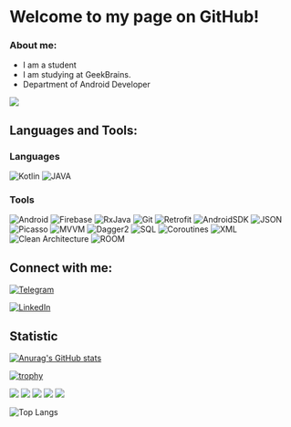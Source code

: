 # Welcome to my page on GitHub!

### About me:
- I am a student
- I am studying at GeekBrains.
- Department of Android Developer

![](https://komarev.com/ghpvc/?username=Galyminsky)

## Languages and Tools:
### Languages
![Kotlin](https://img.shields.io/badge/-Kotlin-000000?style=plastic&logo=Kotlin)
![JAVA](https://img.shields.io/badge/-Java-000000?style=plastic&logo=appveyor)
### Tools
![Android](https://img.shields.io/badge/-Android-000000?style=plastic&logo=Android)
![Firebase](https://img.shields.io/badge/-Firebase-000000?style=plastic&logo=Firebase)
![RxJava](https://img.shields.io/badge/-RxJava-000000?style=plastic&logo=appveyor)
![Git](https://img.shields.io/badge/-Git-000000?style=plastic&logo=Git)
![Retrofit](https://img.shields.io/badge/-Retrofit-000000?style=plastic&logo=appveyor)
![AndroidSDK](https://img.shields.io/badge/-AndroidSDK-000000?style=plastic&logo=appveyor)
![JSON](https://img.shields.io/badge/-JSON-000000?style=plastic&logo=JSON)
![Picasso](https://img.shields.io/badge/-Picasso-000000?style=plastic&logo=appveyor)
![MVVM](https://img.shields.io/badge/-MVP/MVVM-000000?style=plastic&logo=appveyor)
![Dagger2](https://img.shields.io/badge/-Dagger2-000000?style=plastic&logo=appveyor)
![SQL](https://img.shields.io/badge/-SQL-000000?style=plastic&logo=appveyor)
![Coroutines](https://img.shields.io/badge/-Coroutines-000000?style=plastic&logo=appveyor)
![XML](https://img.shields.io/badge/-XML-000000?style=plastic&logo=appveyor)
![Clean Architecture](https://img.shields.io/badge/-CleanArchitecture-000000?style=plastic&logo=appveyor)
![ROOM](https://img.shields.io/badge/-ROOM-000000?style=plastic&logo=appveyor)

## Connect with me: 
[![Telegram](https://img.shields.io/badge/-Telegram-000000?style=plastic&logo=Telegram)](https://t.me/Galyminsky_Yurik)

[![LinkedIn](https://img.shields.io/badge/-LinkedIn-000000?style=plastic&logo=LinkedIn)](https://www.linkedin.com/in/galyminsky)


## Statistic
[![Anurag's GitHub stats](https://github-readme-stats.vercel.app/api?username=Galyminsky)](https://github.com/anuraghazra/github-readme-stats)

[![trophy](https://github-profile-trophy.vercel.app/?username=Galyminsky)](https://github.com/ryo-ma/github-profile-trophy)

![](https://github-profile-summary-cards.vercel.app/api/cards/profile-details?username=Galyminsky&theme=default)
![](https://github-profile-summary-cards.vercel.app/api/cards/most-commit-language?username=Galyminsky&theme=default)
![](https://github-profile-summary-cards.vercel.app/api/cards/repos-per-language?username=Galyminsky&theme=default)
![](https://github-profile-summary-cards.vercel.app/api/cards/stats?username=Galyminsky&theme=default)
![](https://github-profile-summary-cards.vercel.app/api/cards/productive-time?username=Galyminsky&theme=default)

![Top Langs](https://github-readme-stats.vercel.app/api/top-langs/?username=Galyminsky&layout=compact)





